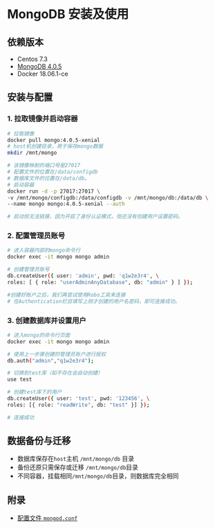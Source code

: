 # MongoDB 安装及使用

## 依赖版本

- Centos 7.3
- [MongoDB 4.0.5](https://hub.docker.com/_/mongo/)
- Docker 18.06.1-ce

## 安装与配置

### 1. 拉取镜像并启动容器

```bash
# 拉取镜像
docker pull mongo:4.0.5-xenial
# host机创建目录，用于保存mongo数据
mkdir /mnt/mongo

# 该镜像映射的端口号是27017
# 配置文件的位置在/data/configdb
# 数据库文件的位置在/data/db。
# 启动容器
docker run -d -p 27017:27017 \
-v /mnt/mongo/configdb:/data/configdb -v /mnt/mongo/db:/data/db \
--name mongo mongo:4.0.5-xenial --auth

# 启动但无法链接，因为开启了身份认证模式，但还没有创建用户设置密码。
```

### 2. 配置管理员账号

```bash
# 进入容器内部的mongo命令行
docker exec -it mongo mongo admin

# 创建管理员账号
db.createUser({ user: 'admin', pwd: 'q1w2e3r4', \
roles: [ { role: "userAdminAnyDatabase", db: "admin" } ] });

#创建好账户之后，我们再尝试使用Robo工具来连接
# 在Authentication栏目填写上刚才创建的用户名密码，即可连接成功。
```

### 3. 创建数据库并设置用户

```bash
# 进入mongo的命令行页面
docker exec -it mongo mongo admin

# 使用上一步骤创建的管理员账户进行授权
db.auth("admin","q1w2e3r4");

# 切换到test库（如不存在会自动创建）
use test

# 创建test库下的用户
db.createUser({ user: 'test', pwd: '123456', \
roles: [{ role: "readWrite", db: "test" }] });

# 连接成功
```

## 数据备份与迁移

- 数据库保存在`host`主机 `/mnt/mongo/db` 目录
- 备份还原只需保存或迁移 `/mnt/mongo/db`目录
- 不同容器，挂载相同`/mnt/mongo/db`目录，则数据库完全相同

## 附录

- [配置文件 `mongod.conf`](https://docs.mongodb.com/manual/reference/configuration-options/)
